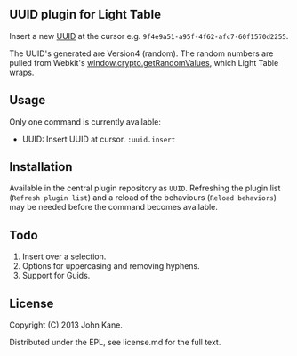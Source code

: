 UUID plugin for Light Table
---------------------------

Insert a new [UUID](http://en.wikipedia.org/wiki/Universally_unique_identifier) at the cursor e.g. `9f4e9a51-a95f-4f62-afc7-60f1570d2255`.

The UUID's generated are Version4 (random). The random numbers are pulled from Webkit's [window.crypto.getRandomValues](https://developer.mozilla.org/en-US/docs/Web/API/window.crypto.getRandomValues), which Light Table wraps.

Usage
-----

Only one command is currently available:

* UUID: Insert UUID at cursor. `:uuid.insert`

Installation
------------

Available in the central plugin repository as `UUID`. Refreshing the plugin list (`Refresh plugin list`) and a reload of the behaviours (`Reload behaviors`) may be needed before the command becomes available.

Todo
----

1. Insert over a selection.
2. Options for uppercasing and removing hyphens.
3. Support for Guids.

License
-------

Copyright (C) 2013 John Kane.

Distributed under the EPL, see license.md for the full text.
